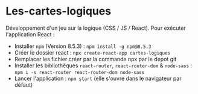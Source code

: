 # Les-cartes-logiques
Développement d'un jeu sur la logique (CSS / JS / React).
Pour exécuter l'application React :
- Installer ``npm`` (Version 8.5.3) : ``npm install -g npm@8.5.3``
- Créer le dossier react : ``npx create-react-app cartes-logiques``
- Remplacer les fichier créer par la commande npx par le depot git
- Installer les bibliothèques ``react-router``, ``react-router-dom`` & ``node-sass`` : ``npm i -s react-router react-router-dom node-sass``
- Lancer l'application : ``npm start`` (elle s'ouvre dans le navigateur par défaut)
